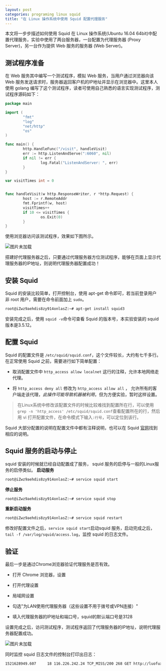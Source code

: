 ```yaml
---
layout: post
categories: programing linux squid
title: "在 Linux 操作系统中使用 Squid 配置代理服务"
---
```


本文将一步步描述如何使用 Squid 在 Linux 操作系统(Ubuntu 16.04 64bit)中配置代理服务，实验中使用了两台服务器，一台配置为代理服务器 (Proxy Server)，另一台作为提供 Web 服务的服务器 (Web Server)。

## 测试程序准备

在 Web 服务其中编写一个测试程序，模拟 Web 服务，当用户通过浏览器向该 Web 服务发送请求时，服务器返回客户机的IP地址并显示在浏览器中。这里本人使用 golang 编写了这个测试程序，读者可使用自己熟悉的语言实现测试程序，测试程序源码如下：

```go
package main

import (
        "fmt"
        "log"
        "net/http"
        "os"
)

func main() {
        http.HandleFunc("/visit", handleVisit)
        err := http.ListenAndServe(":6060", nil)
        if nil != err {
                log.Fatal("ListenAndServer: ", err)
        }
}

var visitTimes int = 0


func handleVisit(w http.ResponseWriter, r *http.Request) {
        host := r.RemoteAddr
        fmt.Fprintf(w, host)
        visitTimes++
        if 10 <= visitTimes {
                os.Exit(0)
        }
}

```

使用浏览器访问该测试程序，效果如下图所示。

![图片未加载](https://gitee.com/robothy/img/raw/master/luofuxiang/764971-20180322110325392-1781004861.jpg "使用PC机访问测试程序效果")

搭建好代理服务器之后，只要通过代理服务器方位测试程序，能够在页面上显示代理服务器的IP地址，则说明代理服务器配置成功！

## 安装 Squid

Squid 的安装比较简单，打开控制台，使用 apt-get 命令即可，若当前登录用户非 root 用户，需要在命令前面加上 `sudo`。

```bash
root@iZwz9aehdis8zy914onlasZ:~# apt-get install squid3
```

安装完成之后，使用 `squid -v`命令可查看 Squid 的版本号，本实验安装的 squid 版本是3.5.12。

## 配置 Squid

Squid 的配置文件是 `/etc/squid/squid.conf`，这个文件较长，大约有七千多行。在正常使用 Squid 之前，需要进行如下简单配置：

+ 取消配置文件中 `http_access allow localnet` 这行的注释，允许本地网络走代理。

+ 将 `http_access deny all` 修改为 `http_access allow all` ， 允许所有的客户端走该代理，*此操作可能导致机器被利用*，但为方便实验，暂时这样设置。


>在Linux系统中修改该配置文件的时候比较难找到配置所在行，可以使用 `grep -n 'http_access' /etc/squid/squid.conf`查看配置所在的行，然后用 vi 打开配置文件，在命令模式下输入`:行号`，可以定位到该行。

Squid 大部分配置的说明在配置文件中都有注释说明，也可以在 Squid [官网]("http://www.squid-cache.org/Doc/config/" "Squid 配置说明")找到相应的说明。

## Squid 服务的启动与停止

squid 安装的时候就已经自动配置成了服务， squid 服务的启停与一般的Linux服务的启停类似。
**启动服务**

```bash
root@iZwz9aehdis8zy914onlasZ:~# service squid start
```

**停止服务**

```bash
root@iZwz9aehdis8zy914onlasZ:~# service squid stop
```

**重新启动服务**

```bash
root@iZwz9aehdis8zy914onlasZ:~# service squid restart
```

修改好配置文件之后，`service squid start`启动squid 服务，启动完成之后，`tail -f /var/log/squid/access.log`，监控 squid 的日志文件。

## 验证

最后一步是通过Chrome浏览器验证代理服务是否有效。

+ 打开 Chrome 浏览器，设置

+ 打开代理设置

+ 局域网设置

+ 勾选"为LAN使用代理服务器（这些设置不用于拨号或VPN连接）"

+ 填入代理服务器的IP地址和端口号，squid的默认端口号是3128

设置完成之后，访问测试程序，测试程序返回了代理服务器的IP地址，说明代理服务器配置成功。

![图片未加载](https://gitee.com/robothy/img/raw/master/luofuxiang/764971-20180322110516854-1965713767.jpg "测试程序返回代理服务器IP地址")

同时监控 squid 日志文件的控制台打印出日志：

``` bash
1521628949.607     18 116.226.242.24 TCP_MISS/200 268 GET http://luofuxiang.site:6060/visit - HIER_DIRECT/139.199.156.122 text/plain
```